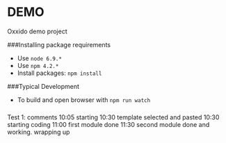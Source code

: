 # DEMO
Oxxido demo project

###Installing package requirements
* Use `node 6.9.*`
* Use `npm 4.2.*`
* Install packages: `npm install`


###Typical Development
* To build and open browser with `npm run watch`

###
Test 1: comments
10:05 starting
10:30 template selected and pasted
10:30 starting coding
11:00 first module done
11:30 second module done and working. wrapping up